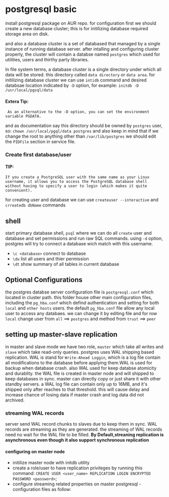 # postgresql basic

install postgresql package on AUR repo.
for configuration first we should create a new database cluster; this is for initilizing database required storage area on disk.

and also a database cluster is a set of databased that managed by a single instance of running database server. after intalling and configuring cluster properly, the cluster will contain a databse named `postgres` which used for utilities, users and thirthy party libraries.

In file system terms, a database cluster is a single directory under which all data will be stored. this directory called `data directory` or `data area`. for initilizing database cluster we can use `intidb` command and desired databsae location indicated by `-D` option, for example: `initdb -D /usr/local/pgsql/data`

#### Extera Tip:

     As an alternative to the -D option, you can set the environment variable PGDATA.

and as documentation say this directory should be owned by `postgres` user, so: `chown /usr/local/pgql/data postgres`
and also keep in mind that if we change the root to anything other than `/var/lib/postgres` we should edit the `PIDFile` section in service file.

### Create first database/user

#### TIP:

    If you create a PostgreSQL user with the same name as your Linux username, it allows you to access the PostgreSQL database shell without having to specify a user to login (which makes it quite convenient).

for creating user and database we can use `createuser --interactive` and `crreatedb dbName` commands

## shell

start primary database shell, `psql` where we can do all `create` user and database and set permissions and run raw SQL commands. using `-d` option, postgres will try to connect a database wich match with this username.

- `\c <database>` connect to database
- `\du` list all users and thier permission
- `\dt` show summary of all tables in current database

## Optional Configurations

the postgres databse server configuration file is `postgresql.conf` which located in cluster path. this folder house other main configuration files, including the `pg_hba.conf` which defind authentication and setting for both `local` and `other hosts` users.
the default `pg_hba.conf` file allow any local user to access any databaes. we can change it by editing file and for row `local` change user from `all` ==> `postgres` and method from `trust` ==> `peer`

## setting up master-slave replication

in master and slave mode we have two role, `master` which take all writes and `slave` which take read-only queries. postgres uses WAL shipping based replication. WAL is stand for `Write-Ahead Loggin`, which is a log file contain all modifications to the database before applying them.WAL is used for backup when database crash. also WAL used for keep databse atomicity and durablity.
the WAL file is created in master node and will shipped to keep databases in sync. master can directly copy or just share it with other standby servers. a WAL log file can contain only up to 16MB, and it's shipped only after reaches to that threshold. this will cause delay and increase chance of losing data if master crash and log data did not archived.

### streaming WAL records

server send WAL record chunks to slaves due to keep them in sync. WAL records are streaming as they are generated. the streaming of WAL records need no wait for the WAL file to be filled. **By Default,streaning replication is asynchronous even though it also support synchronous replication**

#### configuring on master node

- initilize master node with initdb utility
- create a role/user to have replication privileges by running this command: `CREATE USER <user_name> REPLICATION LOGIN ENCRYPTED PASSWORD <password>`;
- configure streaming related properties on master postgresql - configuration files as follow:
